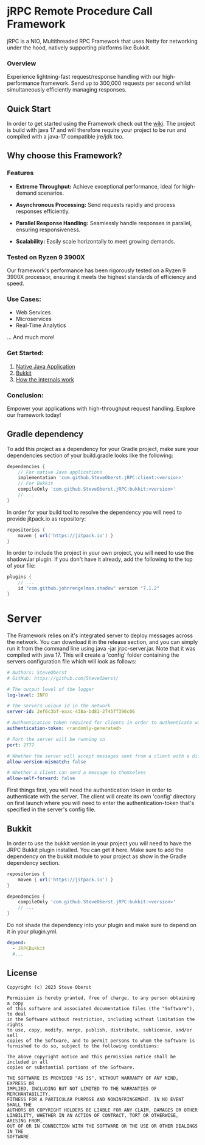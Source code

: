 # jRPC Remote Procedure Call Framework
jRPC is a NIO, Multithreaded RPC Framework that uses Netty for networking under the hood, natively 
supporting platforms like Bukkit.

### Overview
Experience lightning-fast request/response handling with our high-performance framework. Send up to 300,000 requests per second whilst simultaneously efficiently managing responses.

## Quick Start
In order to get started using the Framework check out the [wiki](https://github.com/SteveOberst/jRPC/wiki/). The project
is build with java 17 and will therefore require your project to be run and compiled with a java-17
compatible jre/jdk too.

## Why choose this Framework?
### Features

- **Extreme Throughput:** Achieve exceptional performance, ideal for high-demand scenarios.

- **Asynchronous Processing:** Send requests rapidly and process responses efficiently.

- **Parallel Response Handling:** Seamlessly handle responses in parallel, ensuring responsiveness.

- **Scalability:** Easily scale horizontally to meet growing demands.

### Tested on Ryzen 9 3900X

Our framework's performance has been rigorously tested on a Ryzen 9 3900X processor, ensuring it meets the highest standards of efficiency and speed.

### Use Cases:

- Web Services
- Microservices
- Real-Time Analytics

... And much more!

### Get Started:

1. [Native Java Application](https://github.com/SteveOberst/jRPC/wiki/Client)
2. [Bukkit](https://github.com/SteveOberst/jRPC/wiki/Bukkit)
3. [How the internals work](https://github.com/SteveOberst/jRPC/wiki/Internals)

### Conclusion:

Empower your applications with high-throughput request handling. Explore our framework today!

## Gradle dependency
To add this project as a dependency for your Gradle project, make sure your dependencies section of your
build.gradle looks like the following:
```groovy
dependencies {
    // For native Java applications
    implementation 'com.github.SteveOberst.jRPC:client:<version>'
    // For Bukkit
    compileOnly 'com.github.SteveOberst.jRPC:bukkit:<version>'
    // ...
}
```
In order for your build tool to resolve the dependency you will need to provide jitpack.io as repository:
```groovy
repositories {
    maven { url('https://jitpack.io') }   
}
```
In order to include the project in your own project, you will need to use the shadowJar plugin.
If you don't have it already, add the following to the top of your file:
```groovy
plugins {
    // ...
    id "com.github.johnrengelman.shadow" version "7.1.2"
}
```
# Server
The Framework relies on it's integrated server to deploy messages across the network. 
You can download it in the release section, and you can simply run it from the command line using
java -jar jrpc-server.jar. Note that it was compiled with java 17. This will create a 'config' folder
containing the servers configuration file which will look as follows:
```yaml
# Authors: SteveOberst
# GitHub: https://github.com/SteveOberst/

# The output level of the logger
log-level: INFO

# The servers unique id in the network
server-id: 2ef6c3bf-eaac-438a-bd81-2745ff396c06

# Authentication token required for clients in order to authenticate with the server
authentication-token: <randomly-generated>

# Port the server will be running on
port: 2777

# Whether the server will accept messages sent from a client with a different version number
allow-version-mismatch: false

# Whether a client can send a message to themselves
allow-self-forward: false
```
First things first, you will need the authentication token in order to authenticate with the server.
The client will create its own 'config' directory on first launch where you will need to enter the 
authentication-token that's specified in the server's config file.

## Bukkit
In order to use the bukkit version in your project you will need to have the JRPC Bukkit plugin installed.
You can get it here. Make sure to add the dependency on the bukkit module to your project as show in the 
Gradle dependency section.

```groovy
repositories {
    maven { url('https://jitpack.io') }
}

dependencies {
    compileOnly 'com.github.SteveOberst.jRPC:bukkit:<version>'
    // ...
}
```

Do not shade the dependency into your plugin and make sure to depend on it in your plugin.yml.
```yaml
depend:
  - JRPCBukkit
  #...
```

## License
```
Copyright (c) 2023 Steve Oberst

Permission is hereby granted, free of charge, to any person obtaining a copy
of this software and associated documentation files (the "Software"), to deal
in the Software without restriction, including without limitation the rights
to use, copy, modify, merge, publish, distribute, sublicense, and/or sell
copies of the Software, and to permit persons to whom the Software is
furnished to do so, subject to the following conditions:

The above copyright notice and this permission notice shall be included in all
copies or substantial portions of the Software.

THE SOFTWARE IS PROVIDED "AS IS", WITHOUT WARRANTY OF ANY KIND, EXPRESS OR
IMPLIED, INCLUDING BUT NOT LIMITED TO THE WARRANTIES OF MERCHANTABILITY,
FITNESS FOR A PARTICULAR PURPOSE AND NONINFRINGEMENT. IN NO EVENT SHALL THE
AUTHORS OR COPYRIGHT HOLDERS BE LIABLE FOR ANY CLAIM, DAMAGES OR OTHER
LIABILITY, WHETHER IN AN ACTION OF CONTRACT, TORT OR OTHERWISE, ARISING FROM,
OUT OF OR IN CONNECTION WITH THE SOFTWARE OR THE USE OR OTHER DEALINGS IN THE
SOFTWARE.
```
